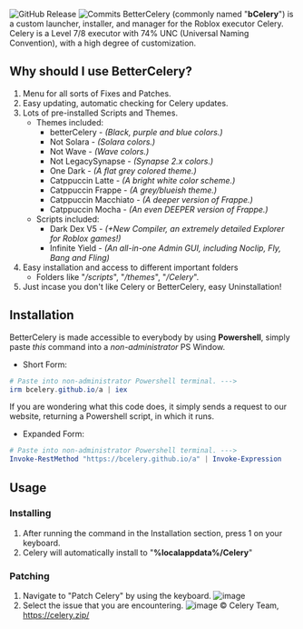 ![GitHub Release](https://img.shields.io/github/v/release/bCelery/bCelery.github.io?style=for-the-badge) ![Commits](https://img.shields.io/github/commit-activity/w/bCelery/bCelery.github.io/main?style=for-the-badge&color=b54e00)
BetterCelery (commonly named "**bCelery**") is a custom launcher, installer, and manager for the Roblox executor Celery.
Celery is a Level 7/8 executor with 74% UNC (Universal Naming Convention), with a high degree of customization.

## Why should I use BetterCelery?
1. Menu for all sorts of Fixes and Patches.
2. Easy updating, automatic checking for Celery updates.
3. Lots of pre-installed Scripts and Themes.
    - Themes included:
        - betterCelery - *(Black, purple and blue colors.)*
        - Not Solara - *(Solara colors.)*
        - Not Wave - *(Wave colors.)*
        - Not LegacySynapse - *(Synapse 2.x colors.)*
        - One Dark - *(A flat grey colored theme.)*
        - Catppuccin Latte - *(A bright white color scheme.)*
        - Catppuccin Frappe - *(A grey/blueish theme.)*
        - Catppuccin Macchiato - *(A deeper version of Frappe.)*
        - Catppuccin Mocha - *(An even DEEPER version of Frappe.)*
    - Scripts included:
        - Dark Dex V5 - *(+New Compiler, an extremely detailed Explorer for Roblox games!)*
        - Infinite Yield - *(An all-in-one Admin GUI, including Noclip, Fly, Bang and Fling)*
4. Easy installation and access to different important folders
    - Folders like "*/scripts*", "*/themes*", "*/Celery*".
5. Just incase you don't like Celery or BetterCelery, easy Uninstallation!
## Installation
BetterCelery is made accessible to everybody by using **Powershell**, simply paste *this* command into a *non-administrator* PS Window.
- Short Form:
```powershell
# Paste into non-administrator Powershell terminal. --->
irm bcelery.github.io/a | iex
```
If you are wondering what this code does, it simply sends a request to our website, returning a Powershell script, in which it runs.
- Expanded Form:
```powershell
# Paste into non-administrator Powershell terminal. --->
Invoke-RestMethod "https://bcelery.github.io/a" | Invoke-Expression
```

## Usage
### Installing
1. After running the command in the Installation section, press 1 on your keyboard.
2. Celery will automatically install to "**%localappdata%/Celery**"
### Patching
1. Navigate to "Patch Celery" by using the keyboard.
![image](https://github.com/user-attachments/assets/dccc4d15-3c37-412a-8f5c-a9904afa03e3)
2. Select the issue that you are encountering.
![image](https://github.com/user-attachments/assets/761681db-8b1a-4222-b31c-bdb7fc3b0628)
© Celery Team, https://celery.zip/

